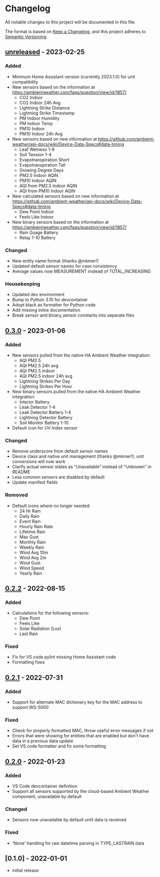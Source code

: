 # Changelog

All notable changes to this project will be documented in this file.

The format is based on [Keep a Changelog],
and this project adheres to [Semantic Versioning].

## [unreleased] - 2023-02-25

### Added

- Minimum Home Assistant version (currently 2023.1.0) for unit compatibility
- New sensors based on the information at https://ambientweather.com/faqs/question/view/id/1857/
  - CO2 Indoor
  - CO2 Indoor 24h Avg
  - Lightning Strike Distance
  - Lightning Strike Timestamp
  - PM Indoor Humidity
  - PM Indoor Temp
  - PM10 Indoor
  - PM10 Indoor 24h Avg
- New sensors based on new information at
  https://github.com/ambient-weather/api-docs/wiki/Device-Data-Specs#data-timing
  - Leaf Wetness 1-8
  - Soil Tension 1-4
  - Evapotranspiration Short
  - Evapotranspiration Tall
  - Growing Degree Days
  - PM2.5 Indoor AQIN
  - PM10 Indoor AQIN
  - AQI from PM2.5 Indoor AQIN
  - AQI from PM10 Indoor AQIN
- New calculated sensors based on new information at
  https://github.com/ambient-weather/api-docs/wiki/Device-Data-Specs#data-timing
  - Dew Point Indoor
  - Feels Like Indoor
- New binary sensors based on the information at
  https://ambientweather.com/faqs/question/view/id/1857/
  - Rain Guage Battery
  - Relay 1-10 Battery

### Changed

- New entity name format (thanks @mkmer!)
- Updated default sensor names for case consistency
- Average values now MEASUREMENT instead of TOTAL_INCREASING

### Housekeeping

- Updated dev environment
- Bump to Python 3.10 for devcontainer
- Adopt black as formatter for Python code
- Add missing inline documentation
- Break sensor and binary_sensor constants into separate files

## [0.3.0] - 2023-01-06

### Added

- New sensors pulled from the native HA Ambient Weather integration:
  - AQI PM2.5
  - AQI PM2.5 24h avg
  - AQI PM2.5 indoor
  - AQI PM2.5 indoor 24h avg
  - Lightning Strikes Per Day
  - Lightning Strikes Per Hour
- New binary sensors pulled from the native HA Ambient Weather integration:
  - Interior Battery
  - Leak Detector 1-4
  - Leak Detector Battery 1-4
  - Lightning Detector Battery
  - Soil Monitor Battery 1-10
- Default icon for UV Index sensor

### Changed

- Remove underscore from default sensor names
- Device class and native unit management (thanks @mkmer!); unit conversions will now work
- Clarify actual sensor states as "Unavailable" instead of "Unknown" in README
- Less common sensors are disabled by default
- Update manifest fields

### Removed

- Default icons where no longer needed:
  - 24 Hr Rain
  - Daily Rain
  - Event Rain
  - Hourly Rain Rate
  - Lifetime Rain
  - Max Gust
  - Monthly Rain
  - Weekly Rain
  - Wind Avg 10m
  - Wind Avg 2m
  - Wind Gust
  - Wind Speed
  - Yearly Rain

## [0.2.2] - 2022-08-15

### Added

- Calculations for the following sensors:
  - Dew Point
  - Feels Like
  - Solar Radiation (Lux)
  - Last Rain

### Fixed

- Fix for VS code pylint missing Home Assistant code
- Formatting fixes

## [0.2.1] - 2022-07-31

### Added

- Support for alternate MAC dictionary key for the MAC address to support WS-5000

### Fixed

- Check for properly formatted MAC, throw useful error messages if not
- Errors that were showing for entities that are enabled but don't have data in a previous data update
- Set VS code formatter and fix some formatting

## [0.2.0] - 2022-01-23

### Added

- VS Code devcontainer definition
- Support all sensors supported by the cloud-based Ambient Weather component, unavailable by default

### Changed

- Sensors now unavailable by default until data is received

### Fixed

- 'None' handling for raw datetime parsing in TYPE_LASTRAIN data

## [0.1.0] - 2022-01-01

- initial release

<!-- Links -->

[keep a changelog]: https://keepachangelog.com/en/1.0.0/
[semantic versioning]: https://semver.org/spec/v2.0.0.html

<!-- Versions -->

[unreleased]: https://github.com/tlskinneriv/awnet_local/compare/v0..0...HEAD
[0.3.0]: https://github.com/tlskinneriv/awnet_local/compare/v0.2.2...v0.3.0
[0.2.2]: https://github.com/tlskinneriv/awnet_local/compare/v0.2.1...v0.2.2
[0.2.1]: https://github.com/tlskinneriv/awnet_local/compare/v0.2.0...v0.2.1
[0.2.0]: https://github.com/tlskinneriv/awnet_local/releases/tag/v0.2.0

